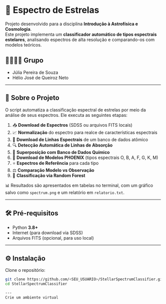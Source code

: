 # 🌌 Espectro de Estrelas

Projeto desenvolvido para a disciplina **Introdução à Astrofísica e Cosmologia**.  
Este projeto implementa um **classificador automático de tipos espectrais estelares**, analisando espectros de alta resolução e comparando-os com modelos teóricos.

## 👨‍👩‍👧‍👦 Grupo
- Júlia Pereira de Souza  
- Hélio José de Queiroz Neto  

---

## 🔭 Sobre o Projeto

O script automatiza a classificação espectral de estrelas por meio da análise de seus espectros. Ele executa as seguintes etapas:

1. 📥 **Download de Espectros** (SDSS ou arquivos FITS locais)  
2. 📈 **Normalização** do espectro para realce de características espectrais  
3. 💾 **Download de Linhas Espectrais** de um banco de dados atômico  
4. 🔍 **Detecção Automática de Linhas de Absorção**  
5. 🧬 **Superposição com Banco de Dados Químico**  
6. 🌠 **Download de Modelos PHOENIX** (tipos espectrais O, B, A, F, G, K, M)  
7. ⭐ **Espectros de Referência** para cada tipo  
8. ⚖️ **Comparação Modelo vs Observação**  
9. 🤖 **Classificação via Random Forest**  

📊 Resultados são apresentados em tabelas no terminal, com um gráfico salvo como `spectrum.png` e um relatório em `relatorio.txt`.

---
## 🛠️ Pré-requisitos

- Python **3.8+**  
- Internet (para download via SDSS)  
- Arquivos FITS (opcional, para uso local)

---

## ⚙️ Instalação

Clone o repositório:

```bash
git clone https://github.com/<SEU_USUARIO>/StellarSpectrumClassifier.git
cd StellarSpectrumClassifier

---
Crie um ambiente virtual